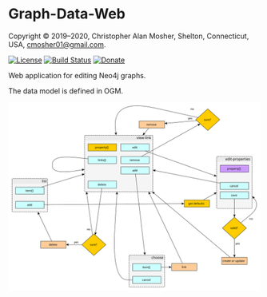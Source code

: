 # Graph-Data-Web

Copyright © 2019–2020, Christopher Alan Mosher, Shelton, Connecticut, USA, <cmosher01@gmail.com>.

[![License](https://img.shields.io/github/license/cmosher01/Graph-Data-Web.svg)](https://www.gnu.org/licenses/gpl.html)
[![Build Status](https://travis-ci.com/cmosher01/Graph-Data-Web.svg?branch=master)](https://travis-ci.com/cmosher01/Graph-Data-Web)
[![Donate](https://img.shields.io/badge/Donate-PayPal-green.svg)](https://www.paypal.com/cgi-bin/webscr?cmd=_s-xclick&hosted_button_id=CVSSQ2BWDCKQ2)

Web application for editing Neo4j graphs.

The data model is defined in OGM.

![flow](./ui_flow.svg)
